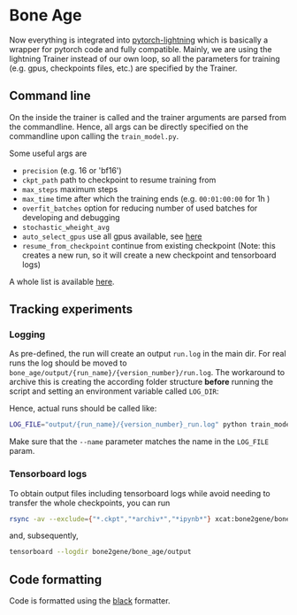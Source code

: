 # Bone Age

Now everything is integrated into [pytorch-lightning](https://pytorch-lightning.readthedocs.io/en/latest/) which is basically a wrapper for pytorch code and fully compatible. 
Mainly, we are using the lightning Trainer instead of our own loop, so all the parameters for training (e.g. gpus, checkpoints files, etc.) are specified by the Trainer.

## Command line
On the inside the trainer is called and the trainer arguments are parsed from the commandline. 
Hence, all args can be directly specified on the commandline upon calling the `train_model.py`. 

Some useful args are
  * `precision` (e.g. 16 or 'bf16')
  * `ckpt_path` path to checkpoint to resume training from
  * `max_steps` maximum steps
  * `max_time` time after which the training ends (e.g. `00:01:00:00` for 1h )
  * `overfit_batches` option for reducing number of used batches for developing and debugging
  * `stochastic_wheight_avg`
  * `auto_select_gpus` use all gpus available, see [here](https://pytorch-lightning.readthedocs.io/en/latest/common/trainer.html#pytorch_lightning.trainer.Trainer.params.auto_select_gpus)
  * `resume_from_checkpoint` continue from existing checkpoint (Note: this creates a new run, so it will create a new checkpoint and tensorboard logs)

A whole list is available [here](https://pytorch-lightning.readthedocs.io/en/latest/common/trainer.html#trainer-class-api).

## Tracking experiments

### Logging
As pre-defined, the run will create an output `run.log` in the main dir. 
For real runs the log should be moved to `bone_age/output/{run_name}/{version_number}/run.log`. 
The workaround to archive this is creating the according folder structure **before** running the script and setting an environment variable called `LOG_DIR`:

Hence, actual runs should be called like: 
``` bash
LOG_FILE="output/{run_name}/{version_number}_run.log" python train_model.py --model dbam_inceptionv3 --name {run_name} --gpus 1 ...
```
Make sure that the `--name` parameter matches the name in the `LOG_FILE` param.

### Tensorboard logs

To obtain output files including tensorboard logs while avoid needing to transfer the whole checkpoints, you can run
``` bash
rsync -av --exclude={"*.ckpt","*archiv*","*ipynb*"} xcat:bone2gene/bone_age/output/ bone2gene/bone_age/output/
```
and, subsequently,
``` bash
tensorboard --logdir bone2gene/bone_age/output
```


## Code formatting
Code is formatted using the [black](https://black.readthedocs.io/en/stable/) formatter.